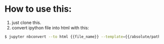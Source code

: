 # How to use this:

1. just clone this.
2. convert ipython file into html with this:

```bash
$ jupyter nbconvert --to html {{file_name}} --template={{/absolute/path/of/index.html.j2}}

```
